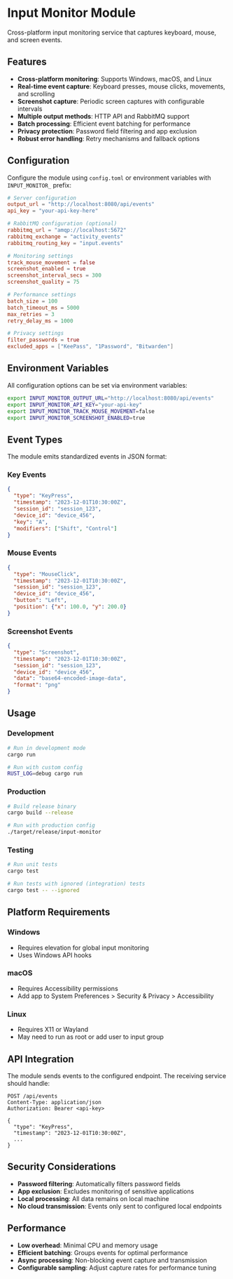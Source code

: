 # Input Monitor Module

Cross-platform input monitoring service that captures keyboard, mouse, and screen events.

## Features

- **Cross-platform monitoring**: Supports Windows, macOS, and Linux
- **Real-time event capture**: Keyboard presses, mouse clicks, movements, and scrolling
- **Screenshot capture**: Periodic screen captures with configurable intervals
- **Multiple output methods**: HTTP API and RabbitMQ support
- **Batch processing**: Efficient event batching for performance
- **Privacy protection**: Password field filtering and app exclusion
- **Robust error handling**: Retry mechanisms and fallback options

## Configuration

Configure the module using `config.toml` or environment variables with `INPUT_MONITOR_` prefix:

```toml
# Server configuration
output_url = "http://localhost:8080/api/events"
api_key = "your-api-key-here"

# RabbitMQ configuration (optional)
rabbitmq_url = "amqp://localhost:5672"
rabbitmq_exchange = "activity_events"
rabbitmq_routing_key = "input.events"

# Monitoring settings
track_mouse_movement = false
screenshot_enabled = true
screenshot_interval_secs = 300
screenshot_quality = 75

# Performance settings
batch_size = 100
batch_timeout_ms = 5000
max_retries = 3
retry_delay_ms = 1000

# Privacy settings
filter_passwords = true
excluded_apps = ["KeePass", "1Password", "Bitwarden"]
```

## Environment Variables

All configuration options can be set via environment variables:

```bash
export INPUT_MONITOR_OUTPUT_URL="http://localhost:8080/api/events"
export INPUT_MONITOR_API_KEY="your-api-key"
export INPUT_MONITOR_TRACK_MOUSE_MOVEMENT=false
export INPUT_MONITOR_SCREENSHOT_ENABLED=true
```

## Event Types

The module emits standardized events in JSON format:

### Key Events
```json
{
  "type": "KeyPress",
  "timestamp": "2023-12-01T10:30:00Z",
  "session_id": "session_123",
  "device_id": "device_456",
  "key": "A",
  "modifiers": ["Shift", "Control"]
}
```

### Mouse Events
```json
{
  "type": "MouseClick",
  "timestamp": "2023-12-01T10:30:00Z",
  "session_id": "session_123",
  "device_id": "device_456",
  "button": "Left",
  "position": {"x": 100.0, "y": 200.0}
}
```

### Screenshot Events
```json
{
  "type": "Screenshot",
  "timestamp": "2023-12-01T10:30:00Z",
  "session_id": "session_123",
  "device_id": "device_456",
  "data": "base64-encoded-image-data",
  "format": "png"
}
```

## Usage

### Development
```bash
# Run in development mode
cargo run

# Run with custom config
RUST_LOG=debug cargo run
```

### Production
```bash
# Build release binary
cargo build --release

# Run with production config
./target/release/input-monitor
```

### Testing
```bash
# Run unit tests
cargo test

# Run tests with ignored (integration) tests
cargo test -- --ignored
```

## Platform Requirements

### Windows
- Requires elevation for global input monitoring
- Uses Windows API hooks

### macOS
- Requires Accessibility permissions
- Add app to System Preferences > Security & Privacy > Accessibility

### Linux
- Requires X11 or Wayland
- May need to run as root or add user to input group

## API Integration

The module sends events to the configured endpoint. The receiving service should handle:

```http
POST /api/events
Content-Type: application/json
Authorization: Bearer <api-key>

{
  "type": "KeyPress",
  "timestamp": "2023-12-01T10:30:00Z",
  ...
}
```

## Security Considerations

- **Password filtering**: Automatically filters password fields
- **App exclusion**: Excludes monitoring of sensitive applications
- **Local processing**: All data remains on local machine
- **No cloud transmission**: Events only sent to configured local endpoints

## Performance

- **Low overhead**: Minimal CPU and memory usage
- **Efficient batching**: Groups events for optimal performance
- **Async processing**: Non-blocking event capture and transmission
- **Configurable sampling**: Adjust capture rates for performance tuning